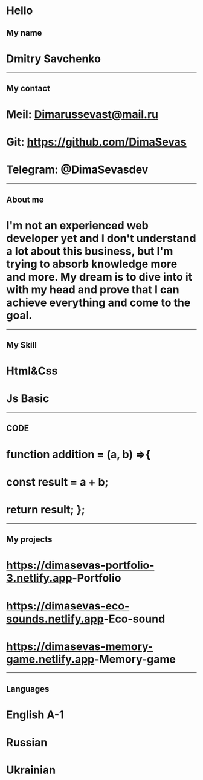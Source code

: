 # Hello
## My name
# Dmitry  Savchenko
--------------------
## My contact
# Meil: Dimarussevast@mail.ru
# Git: https://github.com/DimaSevas
# Telegram: @DimaSevasdev
--------------------
## About me
# I'm not an experienced web developer yet and I don't understand a lot about this business, but I'm trying to absorb knowledge more and more. My dream is to dive into it with my head and prove that I can achieve everything and come to the goal.
--------------------
## My Skill
# Html&Css
# Js Basic
--------------------
## CODE 
# function addition = (a, b) =>{
# const result = a + b;
# return result; };
--------------------
## My projects
# <https://dimasevas-portfolio-3.netlify.app>-Portfolio
# <https://dimasevas-eco-sounds.netlify.app>-Eco-sound
# <https://dimasevas-memory-game.netlify.app>-Memory-game
--------------------
## Languages
# English A-1
# Russian
# Ukrainian
